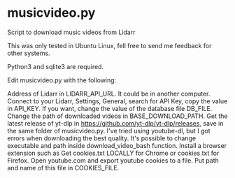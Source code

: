 # musicvideo.py
Script to download music videos from Lidarr

This was only tested in Ubuntu Linux, fell free to send me feedback for other systems.

Python3 and sqlite3 are required.

Edit musicvideo.py with the following:

Address of Lidarr in LIDARR_API_URL. It could be in another computer.
Connect to your Lidarr, Settings, General, search for API Key, copy the value in API_KEY.
If you want, change the value of the database file DB_FILE.
Change the path of downloaded videos in BASE_DOWNLOAD_PATH.
Get the latest release of yt-dlp in https://github.com/yt-dlp/yt-dlp/releases, save in the same folder of musicvideo.py. I've tried using youtube-dl, but I got errors when downloading the best quality. It's possible to change executable and path inside download_video_bash function.
Install a browser extension such as Get cookies.txt LOCALLY for Chrome or cookies.txt for Firefox. Open youtube.com and export youtube cookies to a file. Put path and name of this file in COOKIES_FILE.
